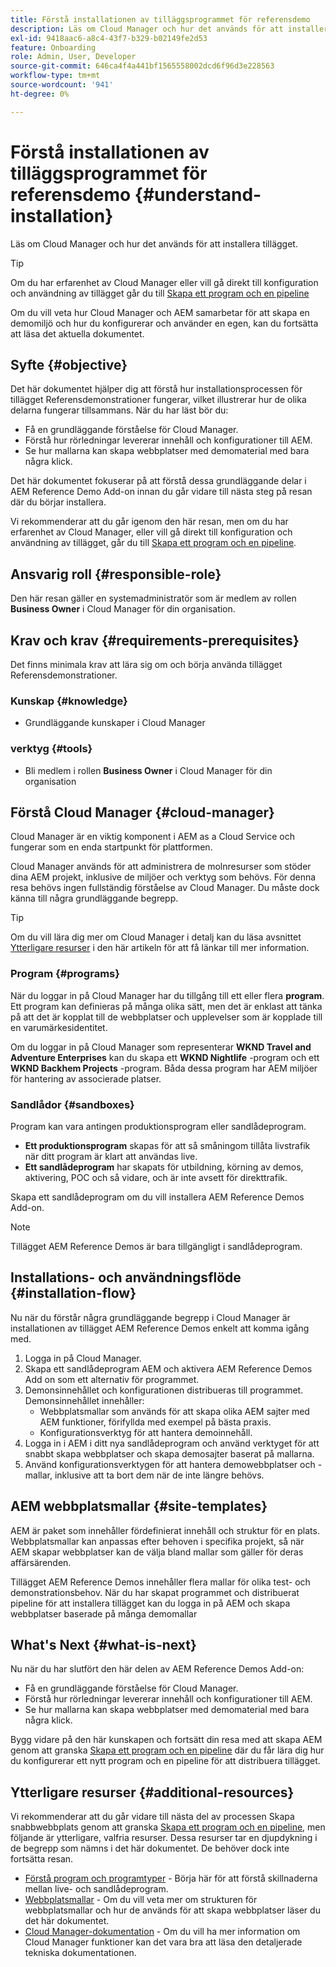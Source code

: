 ```yaml
---
title: Förstå installationen av tilläggsprogrammet för referensdemo
description: Läs om Cloud Manager och hur det används för att installera tillägget.
exl-id: 9418aac6-a8c4-43f7-b329-b02149fe2d53
feature: Onboarding
role: Admin, User, Developer
source-git-commit: 646ca4f4a441bf1565558002dcd6f96d3e228563
workflow-type: tm+mt
source-wordcount: '941'
ht-degree: 0%

---
```


# Förstå installationen av tilläggsprogrammet för referensdemo {#understand-installation}

Läs om Cloud Manager och hur det används för att installera tillägget.

>[!TIP]
>
>Om du har erfarenhet av Cloud Manager eller vill gå direkt till konfiguration och användning av tillägget går du till [Skapa ett program och en pipeline](create-program.md)
>
>Om du vill veta hur Cloud Manager och AEM samarbetar för att skapa en demomiljö och hur du konfigurerar och använder en egen, kan du fortsätta att läsa det aktuella dokumentet.

## Syfte {#objective}

Det här dokumentet hjälper dig att förstå hur installationsprocessen för tillägget Referensdemonstrationer fungerar, vilket illustrerar hur de olika delarna fungerar tillsammans. När du har läst bör du:

* Få en grundläggande förståelse för Cloud Manager.
* Förstå hur rörledningar levererar innehåll och konfigurationer till AEM.
* Se hur mallarna kan skapa webbplatser med demomaterial med bara några klick.

Det här dokumentet fokuserar på att förstå dessa grundläggande delar i AEM Reference Demo Add-on innan du går vidare till nästa steg på resan där du börjar installera.

Vi rekommenderar att du går igenom den här resan, men om du har erfarenhet av Cloud Manager, eller vill gå direkt till konfiguration och användning av tillägget, går du till [Skapa ett program och en pipeline](create-program.md).

## Ansvarig roll {#responsible-role}

Den här resan gäller en systemadministratör som är medlem av rollen **Business Owner** i Cloud Manager för din organisation.

## Krav och krav {#requirements-prerequisites}

Det finns minimala krav att lära sig om och börja använda tillägget Referensdemonstrationer.

### Kunskap {#knowledge}

* Grundläggande kunskaper i Cloud Manager

### verktyg {#tools}

* Bli medlem i rollen **Business Owner** i Cloud Manager för din organisation

## Förstå Cloud Manager {#cloud-manager}

Cloud Manager är en viktig komponent i AEM as a Cloud Service och fungerar som en enda startpunkt för plattformen.

Cloud Manager används för att administrera de molnresurser som stöder dina AEM projekt, inklusive de miljöer och verktyg som behövs. För denna resa behövs ingen fullständig förståelse av Cloud Manager. Du måste dock känna till några grundläggande begrepp.

>[!TIP]
>
>Om du vill lära dig mer om Cloud Manager i detalj kan du läsa avsnittet [Ytterligare resurser](#additional-resources) i den här artikeln för att få länkar till mer information.

### Program {#programs}

När du loggar in på Cloud Manager har du tillgång till ett eller flera **program**. Ett program kan definieras på många olika sätt, men det är enklast att tänka på att det är kopplat till de webbplatser och upplevelser som är kopplade till en varumärkesidentitet.

Om du loggar in på Cloud Manager som representerar **WKND Travel and Adventure Enterprises** kan du skapa ett **WKND Nightlife** -program och ett **WKND Backhem Projects** -program. Båda dessa program har AEM miljöer för hantering av associerade platser.

### Sandlådor {#sandboxes}

Program kan vara antingen produktionsprogram eller sandlådeprogram.

* **Ett produktionsprogram** skapas för att så småningom tillåta livstrafik när ditt program är klart att användas live.
* **Ett sandlådeprogram** har skapats för utbildning, körning av demos, aktivering, POC och så vidare, och är inte avsett för direkttrafik.

Skapa ett sandlådeprogram om du vill installera AEM Reference Demos Add-on.

>[!NOTE]
>
>Tillägget AEM Reference Demos är bara tillgängligt i sandlådeprogram.

## Installations- och användningsflöde {#installation-flow}

Nu när du förstår några grundläggande begrepp i Cloud Manager är installationen av tillägget AEM Reference Demos enkelt att komma igång med.

1. Logga in på Cloud Manager.
1. Skapa ett sandlådeprogram AEM och aktivera AEM Reference Demos Add on som ett alternativ för programmet.
1. Demonsinnehållet och konfigurationen distribueras till programmet. Demonsinnehållet innehåller:
   * Webbplatsmallar som används för att skapa olika AEM sajter med AEM funktioner, förifyllda med exempel på bästa praxis.
   * Konfigurationsverktyg för att hantera demoinnehåll.
1. Logga in i AEM i ditt nya sandlådeprogram och använd verktyget för att snabbt skapa webbplatser och skapa demosajter baserat på mallarna.
1. Använd konfigurationsverktygen för att hantera demowebbplatser och -mallar, inklusive att ta bort dem när de inte längre behövs.

## AEM webbplatsmallar {#site-templates}

AEM är paket som innehåller fördefinierat innehåll och struktur för en plats. Webbplatsmallar kan anpassas efter behoven i specifika projekt, så när AEM skapar webbplatser kan de välja bland mallar som gäller för deras affärsärenden.

Tillägget AEM Reference Demos innehåller flera mallar för olika test- och demonstrationsbehov. När du har skapat programmet och distribuerat pipeline för att installera tillägget kan du logga in på AEM och skapa webbplatser baserade på många demomallar

## What&#39;s Next {#what-is-next}

Nu när du har slutfört den här delen av AEM Reference Demos Add-on:

* Få en grundläggande förståelse för Cloud Manager.
* Förstå hur rörledningar levererar innehåll och konfigurationer till AEM.
* Se hur mallarna kan skapa webbplatser med demomaterial med bara några klick.

Bygg vidare på den här kunskapen och fortsätt din resa med att skapa AEM genom att granska [Skapa ett program och en pipeline](create-program.md) där du får lära dig hur du konfigurerar ett nytt program och en pipeline för att distribuera tillägget.

## Ytterligare resurser {#additional-resources}

Vi rekommenderar att du går vidare till nästa del av processen Skapa snabbwebbplats genom att granska [Skapa ett program och en pipeline](create-program.md), men följande är ytterligare, valfria resurser. Dessa resurser tar en djupdykning i de begrepp som nämns i det här dokumentet. De behöver dock inte fortsätta resan.

* [Förstå program och programtyper](https://experienceleague.adobe.com/docs/experience-manager-cloud-service/content/implementing/using-cloud-manager/programs/program-types.html) - Börja här för att förstå skillnaderna mellan live- och sandlådeprogram.
* [Webbplatsmallar](/help/sites-cloud/administering/site-creation/site-templates.md) - Om du vill veta mer om strukturen för webbplatsmallar och hur de används för att skapa webbplatser läser du det här dokumentet.
* [Cloud Manager-dokumentation](https://experienceleague.adobe.com/docs/experience-manager-cloud-service/content/onboarding/onboarding-concepts/cloud-manager-introduction.html) - Om du vill ha mer information om Cloud Manager funktioner kan det vara bra att läsa den detaljerade tekniska dokumentationen.
